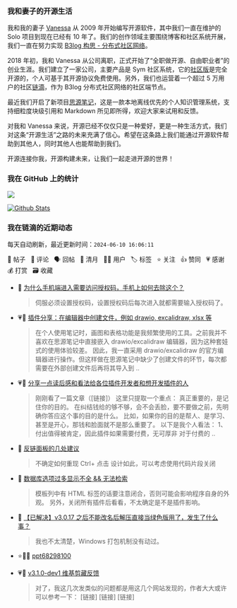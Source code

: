 ### 我和妻子的开源生活

我和我的妻子 [Vanessa](https://github.com/Vanessa219) 从 2009 年开始编写开源软件，其中我们一直在维护的 Solo 项目到现在已经有 10 年了。我们的创作领域主要围绕博客和社区系统开展，我们一直在努力实现 [B3log 构思 - 分布式社区网络](https://ld246.com/article/1546941897596)。

2018 年初，我和 Vanessa 从公司离职，正式开始了“全职做开源、自由职业者”的创业生涯。我们建立了一家公司，主要产品是 Sym 社区系统，它的[社区版](https://github.com/88250/symphony)是完全开源的，个人可基于其开源协议免费使用。另外，我们也运营着一个超过 5 万用户的社区[链滴](https://ld246.com)，作为 B3log 分布式社区网络的社区端节点。

最近我们开启了新项目[思源笔记](https://github.com/siyuan-note/siyuan)，这是一款本地离线优先的个人知识管理系统，支持细粒度块级引用和 Markdown 所见即所得，欢迎大家来试用和反馈。

对我和 Vanessa 来说，开源已经不仅仅只是一种爱好，更是一种生活方式，我们对这条“开源生活”之路的未来充满了信心。希望在这条路上我们能通过开源软件帮助到其他人，同时其他人也能帮助到我们。

开源连接你我，开源构建未来，让我们一起走进开源的世界！

### 我在 GitHub 上的统计

<a title="Hits" target="_blank" href="https://github.com/88250/88250"><img src="https://hits.b3log.org/88250/88250.svg"></a>

[![Github Stats](https://github-readme-stats.vercel.app/api?username=88250&theme=tokyonight&show_icons=true)](https://github.com/88250)

<!--events start -->

### 我在链滴的近期动态

每天自动刷新，最近更新时间：`2024-06-10 16:06:11`

📝 帖子 &nbsp; 💬 评论 &nbsp; 🗣 回帖 &nbsp; 🌙 清月 &nbsp; 👨‍💻 用户 &nbsp; 🏷️ 标签 &nbsp; ⭐️ 关注 &nbsp; 👍 赞同 &nbsp; 💗 感谢 &nbsp; 💰 打赏 &nbsp; 🗃 收藏

* 💬 [为什么手机端进入需要访问授权码，手机上如何去除这个？](https://ld246.com/article/1717986536363/comment/1717988931972#comments)

  > 伺服必须设置授权码，设置授权码后每次进入就都需要输入授权码了。
* 💗📝 [插件分享：在编辑器中创建文件，例如 drawio, excalidraw, xlsx 等](https://ld246.com/article/1717832155137)

  > 在个人使用笔记时，画图和表格功能是我频繁使用的工具。之前我并不喜欢在思源笔记中直接嵌入 drawio/excalidraw 编辑器，因为这种套娃式的使用体验较差。 因此，我一直采用 drawio/excalidraw 的官方编辑器进行操作。但这样做在思源笔记中缺少了创建文件的环节，每次都需要在外部创建文件后再将其导入到 ..
* 💗📝 [分享一点读后感和看法给各位插件开发者和想开发插件的人](https://ld246.com/article/1717812395802)

  > 刚刚看了一篇文章（[链接]） 这里只提取一个重点： 真正重要的，是记住你的目的。 在纠结钱给的够不够，会不会丢脸，要不要做之前，先明确你答应这个事的目的是什么。 比如，如果你的目的是帮人、是学习、甚至是开心，那钱和脸面就不是那么重要了。 以下是我个人看法： 1、付出值得被肯定，因此插件如果需要付费，无可厚非 对于付费的 ..
* 💬 [反链面板的几处建议](https://ld246.com/article/1717752028240/comment/1717752458351#comments)

  > 不确定如何重现 Ctrl+ 点击 设计如此，可以考虑使用代码片段关闭
* 💬 [数据库选项过多显示不全 &amp;&amp; 无法检索](https://ld246.com/article/1717593162579/comment/1717752388122#comments)

  > 模板列中有 HTML 标签的话要注意闭合，否则可能会影响程序自身的外观。 另外，关闭所有插件后看看，不太确定是不是插件影响。
* 💬 [【已解决】v3.0.17 之后不能改名后解压直接当绿色版用了，发生了什么事？](https://ld246.com/article/1717726484185/comment/1717726622333#comments)

  > 我也不太清楚，Windows 打包机制没有动过。
* ⭐️👨‍💻 [ppt68298100](https://ld246.com/member/ppt68298100)

  > 
* 💗💬 [v3.1.0-dev1 维基剪藏反馈](https://ld246.com/article/1717687435797/comment/1717688717912#comments)

  > 对了，我这几次发类似的问题都是用这几个网站发现的，作者大大或许可以参考一下： [链接] [链接] [链接]


<!--events end -->
